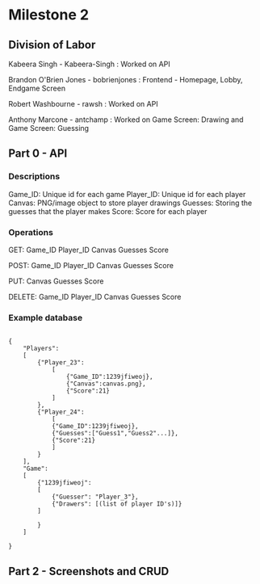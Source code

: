 # Milestone 2

## Division of Labor

Kabeera Singh - Kabeera-Singh : Worked on API

Brandon O'Brien Jones - bobrienjones : Frontend - Homepage, Lobby, Endgame Screen

Robert Washbourne - rawsh : Worked on API

Anthony Marcone - antchamp : Worked on Game Screen: Drawing and Game Screen: Guessing

## Part 0 - API

### Descriptions

Game_ID: Unique id for each game
Player_ID: Unique id for each player
Canvas: PNG/image object to store player drawings
Guesses: Storing the guesses that the player makes
Score: Score for each player

### Operations

GET:
    Game_ID
        Player_ID
            Canvas
            Guesses
            Score

POST:
    Game_ID
        Player_ID
            Canvas
            Guesses
            Score

PUT:
    Canvas
    Guesses
    Score

DELETE:
    Game_ID
        Player_ID
            Canvas
            Guesses
            Score

### Example database

```

{
    "Players":
    [
        {"Player_23":
            [
                {"Game_ID":1239jfiweoj},
                {"Canvas":canvas.png},
                {"Score":21}
            ]
        },
        {"Player_24":
            [
            {"Game_ID":1239jfiweoj},
            {"Guesses":["Guess1","Guess2"...]},
            {"Score":21}
            ]
        }
    ],
    "Game":
    [
        {"1239jfiweoj":
        [
            {"Guesser": "Player_3"},
            {"Drawers": [(list of player ID's)]}
        ]
        
        }
    ]

}
```

## Part 2 - Screenshots and CRUD

